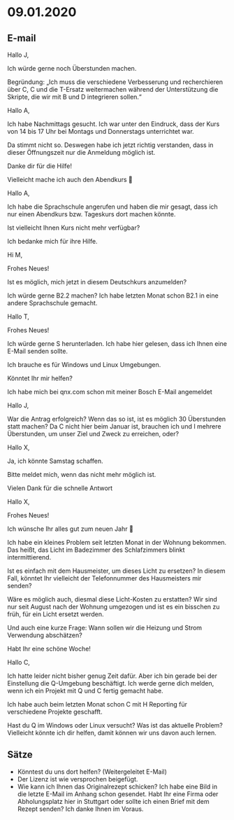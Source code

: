 # 09.01.2020

## E-mail

Hallo J,

Ich würde gerne noch Überstunden machen.

Begründung: „Ich muss die verschiedene Verbesserung und recherchieren über C, C und die T-Ersatz weitermachen während der Unterstützung die Skripte, die wir mit B und D integrieren sollen.“


Hallo A,

Ich habe Nachmittags gesucht. Ich war unter den Eindruck, dass der Kurs von 14 bis 17 Uhr bei Montags und Donnerstags unterrichtet war. 

Da stimmt nicht so. Deswegen habe ich jetzt richtig verstanden, dass in dieser Öffnungszeit nur die Anmeldung möglich ist. 

Danke dir für die Hilfe!

Vielleicht mache ich auch den Abendkurs 

Hallo A,

Ich habe die Sprachschule angerufen und haben die mir gesagt, dass ich nur einen Abendkurs bzw. Tageskurs dort machen könnte. 

Ist vielleicht Ihnen Kurs nicht mehr verfügbar?

Ich bedanke mich für ihre Hilfe.

Hi M,

Frohes Neues!

Ist es möglich, mich jetzt in diesem Deutschkurs anzumelden?

Ich würde gerne B2.2 machen? Ich habe letzten Monat schon B2.1 in eine andere Sprachschule gemacht.


Hallo T,

Frohes Neues!

Ich würde gerne S herunterladen. Ich habe hier gelesen, dass ich Ihnen eine E-Mail senden sollte. 

Ich brauche es für Windows und Linux Umgebungen.

Könntet Ihr mir helfen?

Ich habe mich bei qnx.com schon mit meiner Bosch E-Mail angemeldet


Hallo J,

War die Antrag erfolgreich? Wenn das so ist, ist es möglich 30 Überstunden statt machen? 
Da C nicht hier beim Januar ist, brauchen ich und I mehrere Überstunden, um unser Ziel und Zweck zu erreichen, oder?


Hallo X,

Ja, ich könnte Samstag schaffen.

Bitte meldet mich, wenn das nicht mehr möglich ist.

Vielen Dank für die schnelle Antwort


Hallo X,

Frohes Neues!

Ich wünsche Ihr alles gut zum neuen Jahr 

Ich habe ein kleines Problem seit letzten Monat in der Wohnung bekommen. 
Das heißt, das Licht im Badezimmer des Schlafzimmers blinkt intermittierend.

Ist es einfach mit dem Hausmeister, um dieses Licht zu ersetzen?
In diesem Fall, könntet Ihr vielleicht der Telefonnummer des Hausmeisters mir senden?


Wäre es möglich auch, diesmal diese Licht-Kosten zu erstatten? 
Wir sind nur seit August nach der Wohnung umgezogen und ist es ein bisschen zu früh, für ein Licht ersetzt werden.

Und auch eine kurze Frage: Wann sollen wir die Heizung und Strom Verwendung abschätzen?

Habt Ihr eine schöne Woche!


Hallo C,

Ich hatte leider nicht bisher genug Zeit dafür. Aber ich bin gerade bei der Einstellung die Q-Umgebung beschäftigt. 
Ich werde gerne dich melden, wenn ich ein Projekt mit Q und C fertig gemacht habe. 

Ich habe auch beim letzten Monat schon C mit H Reporting für verschiedene Projekte geschafft. 

Hast du Q im Windows oder Linux versucht? Was ist das aktuelle Problem? Vielleicht könnte ich dir helfen, damit können wir uns davon auch lernen. 

## Sätze

* Könntest du uns dort helfen? (Weitergeleitet E-Mail) 
* Der Lizenz ist wie versprochen beigefügt.
* Wie kann ich Ihnen das Originalrezept schicken? Ich habe eine Bild in die letzte E-Mail im Anhang schon gesendet. Habt Ihr eine Firma oder Abholungsplatz hier in Stuttgart oder sollte ich einen Brief mit dem Rezept senden? Ich danke Ihnen im Voraus.
